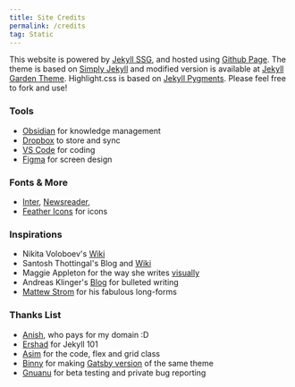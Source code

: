 ```yaml
---
title: Site Credits
permalink: /credits
tag: Static
---
```


This website is powered by [Jekyll SSG](https://jekyllrb.com/), and hosted using [Github Page](https://pages.github.com/). The theme is based on [Simply Jekyll](https://github.com/raghudotcc/simply-jekyll) and modified version is available at [Jekyll Garden Theme](https://jekyll-garden.github.io/posts/how-to). Highlight.css is based on [Jekyll Pygments](https://github.com/jwarby/jekyll-pygments-themes). Please feel free to fork and use!

### Tools
- [Obsidian](https://obsidian.md/) for knowledge management
- [Dropbox](https://www.dropbox.com/home) to store and sync
- [VS Code](https://code.visualstudio.com/) for coding
- [Figma](https://figma.com/) for screen design

### Fonts & More
- [Inter](https://fonts.google.com/specimen/Inter), [Newsreader](https://fonts.google.com/specimen/Newsreader),
- [Feather Icons](https://feathericons.com/) for icons

### Inspirations
- Nikita Voloboev's [Wiki](https://wiki.nikitavoloboev.xyz/)
- Santosh Thottingal's Blog and [Wiki](https://docs.thottingal.in/)
- Maggie Appleton for the way she writes [visually](https://maggieappleton.com/)
- Andreas Klinger's [Blog](https://klinger.io/) for bulleted writing
- [Mattew Strom](https://matthewstrom.com/) for his fabulous long-forms

### Thanks List
- [Anish](https://github.com/anishsheela), who pays for my domain :D
- [Ershad](https://github.com/ershad) for Jekyll 101
- [Asim](https://github.com/asimkt) for the code, flex and grid class
- [Binny](https://github.com/binnyva) for making [Gatsby version](https://github.com/binnyva/gatsby-garden) of the same theme
- [Gnuanu](https://github.com/gnuanu) for beta testing and private bug reporting